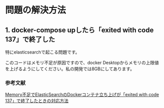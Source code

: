 # 問題の解決方法

## 1. docker-compose upしたら「exited with code 137」で終了した

特にelasticsearchで起こる問題です。

このコードはメモリ不足が原因ですので、docker Desktopからメモリの上限値を上げるようにしてください。私の開発では8GBにしてあります。

### 参考文献

[Memory不足でElasticSearchのDockerコンテナ立ち上げが「exited with code 137」で終了したときの対応方法](https://qiita.com/virtual_techX/items/50383184ff2e2e366e33)
